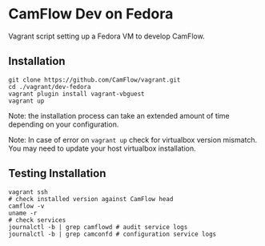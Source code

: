 # CamFlow Dev on Fedora

Vagrant script setting up a Fedora VM to develop CamFlow.

## Installation

```
git clone https://github.com/CamFlow/vagrant.git
cd ./vagrant/dev-fedora
vagrant plugin install vagrant-vbguest
vagrant up
```

Note: the installation process can take an extended amount of time depending on
your configuration.

Note: In case of error on `vagrant up` check for virtualbox version mismatch.
You may need to update your host virtualbox installation.

## Testing Installation

``` shell
vagrant ssh
# check installed version against CamFlow head
camflow -v
uname -r
# check services
journalctl -b | grep camflowd # audit service logs
journalctl -b | grep camconfd # configuration service logs
```

